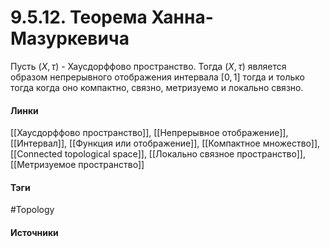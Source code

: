 # 9.5.12. Теорема Ханна-Мазуркевича
Пусть $(X,\tau)$ - Хаусдорффово пространство. Тогда $(X,\tau)$ является образом непрерывного отображения интервала $[0,1]$ тогда и только тогда когда оно компактно, связно, метризуемо и локально связно.
#### Линки
 [[Хаусдорффово пространство]],
 [[Непрерывное отображение]],
 [[Интервал]],
 [[Функция или отображение]],
 [[Компактное множество]],
 [[Connected topological space]],
 [[Локально связное пространство]],
 [[Метризуемое пространство]]
#### Тэги
 #Topology 
#### Источники
